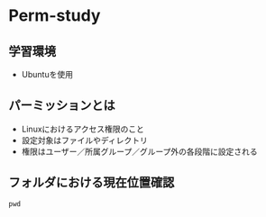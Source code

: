 # Perm-study

## 学習環境
* Ubuntuを使用

## パーミッションとは
* Linuxにおけるアクセス権限のこと
* 設定対象はファイルやディレクトリ
* 権限はユーザー／所属グループ／グループ外の各段階に設定される

## フォルダにおける現在位置確認
```
pwd
```

